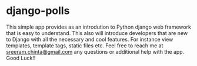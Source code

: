 ﻿# django-polls
This simple app provides as an introdution to Python django web framework that is easy to understand. This also will introduce developers that are new to Django with all the necessary and cool features. For instance view templates, template tags, static files etc.
Feel free to reach me at sreeram.chinta@gmail.com any questions or additional help with the app. Good Luck!!
